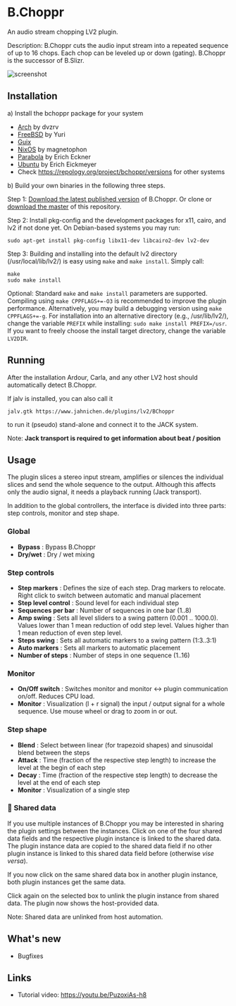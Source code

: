 # B.Choppr
An audio stream chopping LV2 plugin.

Description: B.Choppr cuts the audio input stream into a repeated sequence of up to 16 chops.
Each chop can be leveled up or down (gating). B.Choppr is the successor of B.Slizr.

![screenshot](https://raw.githubusercontent.com/sjaehn/BChoppr/master/doc/screenshot.png "Screenshot from B.Choppr")

## Installation

a) Install the bchoppr package for your system
* [Arch](https://archlinux.org/packages/community/x86_64/bchoppr/) by dvzrv
* [FreeBSD](https://www.freshports.org/audio/bchoppr-lv2) by Yuri
* [Guix](https://guix.gnu.org/packages/bchoppr-1.8.0/)
* [NixOS](https://github.com/NixOS/nixpkgs/blob/release-20.09/pkgs/applications/audio/bchoppr/default.nix#L23) by magnetophon
* [Parabola](https://www.parabola.nu/packages/?q=bchoppr) by Erich Eckner
* [Ubuntu](https://packages.ubuntu.com/source/groovy/bchoppr) by Erich Eickmeyer
* Check https://repology.org/project/bchoppr/versions for other systems

b) Build your own binaries in the following three steps.

Step 1: [Download the latest published version](https://github.com/sjaehn/BChoppr/releases) of B.Choppr. Or clone or
[download the master](https://github.com/sjaehn/BChoppr/archive/master.zip) of this repository.

Step 2: Install pkg-config and the development packages for x11, cairo, and lv2 if not done yet. On
Debian-based systems you may run:
```
sudo apt-get install pkg-config libx11-dev libcairo2-dev lv2-dev
```

Step 3: Building and installing into the default lv2 directory (/usr/local/lib/lv2/) is easy using `make` and
`make install`. Simply call:
```
make
sudo make install
```

Optional: Standard `make` and `make install` parameters are supported. Compiling using `make CPPFLAGS+=-O3`
is recommended to improve the plugin performance. Alternatively, you may build a debugging version using
`make CPPFLAGS+=-g`. For installation into an alternative directory (e.g., /usr/lib/lv2/), change the
variable `PREFIX` while installing: `sudo make install PREFIX=/usr`. If you want to freely choose the
install target directory, change the variable `LV2DIR`.


## Running

After the installation Ardour, Carla, and any other LV2 host should automatically detect B.Choppr.

If jalv is installed, you can also call it

```
jalv.gtk https://www.jahnichen.de/plugins/lv2/BChoppr
```

to run it (pseudo) stand-alone and connect it to the JACK system.

Note: **Jack transport is required to get information about beat / position**

## Usage

The plugin slices a stereo input stream, amplifies or silences the individual slices and send the whole
sequence to the output. Although this affects only the audio signal, it needs a playback running
(Jack transport).

In addition to the global controllers, the interface is divided into three parts: step controls,
monitor and step shape.

### Global
* **Bypass** : Bypass B.Choppr
* **Dry/wet** : Dry / wet mixing

### Step controls
* **Step markers** : Defines the size of each step. Drag markers to relocate. Right click to switch between automatic and manual placement
* **Step level control** : Sound level for each individual step
* **Sequences per bar** : Number of sequences in one bar (1..8)
* **Amp swing** : Sets all level sliders to a swing pattern (0.001 .. 1000.0). Values lower than 1 mean reduction of odd step level. Values higher than 1 mean reduction of even step level.
* **Steps swing** : Sets all automatic markers to a swing pattern (1:3..3:1)
* **Auto markers** : Sets all markers to automatic placement
* **Number of steps** : Number of steps in one sequence (1..16)

### Monitor
* **On/Off switch** : Switches monitor and monitor <-> plugin communication on/off. Reduces CPU load.
* **Monitor** : Visualization (l + r signal) the input / output signal for a whole sequence. Use mouse wheel or drag to zoom in or out.

### Step shape
* **Blend** : Select between linear (for trapezoid shapes) and sinusoidal blend between the steps
* **Attack** : Time (fraction of the respective step length) to increase the level at the begin of each step
* **Decay** : Time (fraction of the respective step length) to decrease the level at the end of each step
* **Monitor** : Visualization of a single step

### 🔗 Shared data

If you use multiple instances of B.Choppr you may be interested in sharing the plugin settings between
the instances. Click on one of the four shared data fields and the respective plugin instance is linked
to the shared data. The plugin instance data are copied to the shared data field if no other plugin
instance is linked to this shared data field before (otherwise *vise versa*).

If you now click on the same shared data box in another plugin instance, both
plugin instances get the same data.

Click again on the selected box to unlink the plugin instance from
shared data. The plugin now shows the host-provided data.

Note: Shared data are unlinked from host automation.

## What's new
* Bugfixes

## Links
* Tutorial video: https://youtu.be/PuzoxiAs-h8
